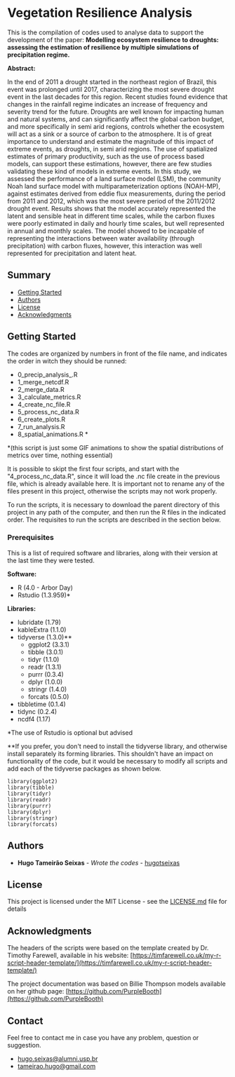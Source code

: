 # Vegetation Resilience Analysis

This is the compilation of codes used to analyse data to support the development of the paper: **Modelling ecosystem resilience to droughts: assessing the estimation of resilience by multiple simulations of precipitation regime.**

**Abstract:**

In the end of 2011 a drought started in the northeast region of Brazil, this event was prolonged until 2017, characterizing the most severe drought event in the last decades for this region. Recent studies found evidence that changes in the rainfall regime indicates an increase of frequency and severity trend for the future. Droughts are well known for impacting human and natural systems, and can significantly affect the global carbon budget, and more specifically in semi arid regions, controls whether the ecosystem will act as a sink or a source of carbon to the atmosphere. It is of great importance to understand and estimate the magnitude of this impact of extreme events, as droughts, in semi arid regions. The use of spatialized estimates of primary productivity, such as the use of process based models, can support these estimations, however, there are few studies validating these kind of models in extreme events. In this study, we assessed the performance of a land surface model (LSM), the community Noah land surface model with multiparameterization options (NOAH-MP), against estimates derived from eddie flux measurements, during the period from 2011 and 2012, which was the most severe period of the 2011/2012 drought event. Results shows that the model accurately represented the latent and sensible heat in different time scales, while the carbon fluxes were poorly estimated in daily and hourly time scales, but well represented in annual and monthly scales. The model showed to be incapable of representing the interactions between water availability (through precipitation) with carbon fluxes, however, this interaction was well represented for precipitation and latent heat. 

## Summary

  - [Getting Started](#getting-started)
  - [Authors](#authors)
  - [License](#license)
  - [Acknowledgments](#acknowledgments)

## Getting Started

The codes are organized by numbers in front of the file name, and indicates the order in witch they should be runned:

- 0_precip_analysis_.R
- 1_merge_netcdf.R
- 2_merge_data.R
- 3_calculate_metrics.R
- 4_create_nc_file.R
- 5_process_nc_data.R
- 6_create_plots.R
- 7_run_analysis.R
- 8_spatial_animations.R * 

*(this script is just some GIF animations to show the spatial distributions of metrics over time, nothing essential)

It is possible to skipt the first four scripts, and start with the "4_process_nc_data.R", since it will load the .nc file create in the previous file, which is already available here. It is important not to rename any of the files present in this project, otherwise the scripts may not work properly. 

To run the scripts, it is necessary to download the parent directory of this project in any path of the computer, and then run the R files in the indicated order. The requisites to run the scripts are described in the section below.

### Prerequisites

This is a list of required software and libraries, along with their version at the last time they were tested.

**Software:**

- R (4.0 - Arbor Day)
- Rstudio (1.3.959)*

**Libraries:**

- lubridate (1.79)
- kableExtra (1.1.0)
- tidyverse (1.3.0)**
  - ggplot2 (3.3.1)
  - tibble (3.0.1)
  - tidyr (1.1.0)
  - readr (1.3.1)
  - purrr (0.3.4)
  - dplyr (1.0.0)
  - stringr (1.4.0)
  - forcats (0.5.0)
- tibbletime (0.1.4)
- tidync (0.2.4)
- ncdf4 (1.17)

*The use of Rstudio is optional but advised

**If you prefer, you don't need to install the tidyverse library, and otherwise install separately its forming libraries. This shouldn't have an impact on functionality of the code, but it would be necessary to modify all scripts and add each of the tidyverse packages as shown below.

    library(ggplot2)
    library(tibble)
    library(tidyr)
    library(readr)
    library(purrr)
    library(dplyr)
    library(stringr)
    library(forcats)

## Authors

  - **Hugo Tameirão Seixas** - *Wrote the codes* -
    [hugotseixas](https://github.com/hugotseixas)

## License

This project is licensed under the MIT License - see the [LICENSE.md](LICENSE.md) file for details

## Acknowledgments

The headers of the scripts were based on the template created by Dr. Timothy Farewell, available in his website: 
[https://timfarewell.co.uk/my-r-script-header-template/](https://timfarewell.co.uk/my-r-script-header-template/)

The project documentation was based on Billie Thompson models available on her github page:
[https://github.com/PurpleBooth](https://github.com/PurpleBooth)


## Contact

Feel free to contact me in case you have any problem, question or suggestion.

- hugo.seixas@alumni.usp.br
- tameirao.hugo@gmail.com

